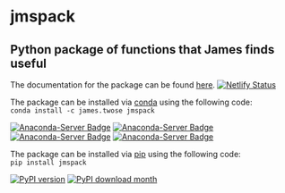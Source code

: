 # jmspack

## Python package of functions that James finds useful

The documentation for the package can be found [here](https://docs.jms.rocks).
[![Netlify Status](https://api.netlify.com/api/v1/badges/4de4fdcb-e2f0-4178-8f3f-cff4ecbeea3d/deploy-status)](https://app.netlify.com/sites/romantic-franklin-818651/deploys)

The package can be installed via [conda](https://anaconda.org/james.twose/jmspack) using the following code: <br>
`conda install -c james.twose jmspack`

[![Anaconda-Server Badge](https://anaconda.org/james.twose/jmspack/badges/version.svg)](https://anaconda.org/james.twose/jmspack)
[![Anaconda-Server Badge](https://anaconda.org/james.twose/jmspack/badges/platforms.svg)](https://anaconda.org/james.twose/jmspack)
[![Anaconda-Server Badge](https://anaconda.org/james.twose/jmspack/badges/latest_release_relative_date.svg)](https://anaconda.org/james.twose/jmspack)
[![Anaconda-Server Badge](https://anaconda.org/james.twose/jmspack/badges/downloads.svg)](https://anaconda.org/james.twose/jmspack)

The package can be installed via [pip](https://pypi.org/project/jmspack/) using the following code: <br>
`pip install jmspack`

[![PyPI version](https://badge.fury.io/py/jmspack.svg)](https://badge.fury.io/py/jmspack)
[![PyPI download month](https://img.shields.io/pypi/dm/jmspack.svg)](https://pypi.python.org/pypi/jmspack/)

